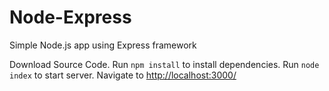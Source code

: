 # Node-Express
Simple Node.js app using Express framework

Download Source Code.
Run <code>npm install</code> to install dependencies.
Run <code>node index</code> to start server. 
Navigate to <a href="http://localhost:3000/">http://localhost:3000/</a>
